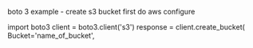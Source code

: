 boto 3
example - create s3 bucket
first do aws configure

import boto3
client = boto3.client('s3')
response = client.create_bucket(
    Bucket='name_of_bucket',
                


